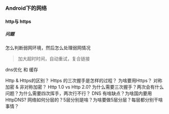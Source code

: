 ### Android下的网络

#### http与 https



##### 问题
怎么判断弱网环境，然后怎么处理弱网情况
> 加大超时时间，自动重试，复合链接

dns优化 和 缓存

Http & Https的区别？
Https 的三次握手是怎样的过程？
为啥要用Https？
对称加密 & 非对称加密？
Http 1.0 vs Http 2.0?
为什么需要三次握手？两次会有什么问题？为什么需要四次挥手，两次行不行？
DNS 有啥缺点？为啥国内要用HttpDNS?
网络如何分层的？5层分别是啥？为啥要做5层分层？每层都分别干啥事情？